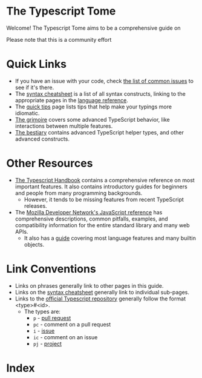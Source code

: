 # The Typescript Tome
Welcome! The Typescript Tome aims to be a comprehensive guide on 

Please note that this is a community effort

# Quick Links
- If you have an issue with your code, check [the list of common issues](common-issues) to see if it's there.
- The [syntax cheatsheet](syntax-cheatsheet) is a list of all syntax constructs,
linking to the appropriate pages in the [language reference](language-reference/).
- The [quick tips](quick-tips) page lists tips that help make your typings more idiomatic.
- [The grimoire](the-grimoire) covers some advanced TypeScript behavior,
like interactions between multiple features.
- [The bestiary](the-bestiary) contains advanced TypeScript helper types,
and other advanced constructs.

# Other Resources
- [The Typescript Handbook](https://www.typescriptlang.org/docs/handbook/intro.html)
contains a comprehensive reference on most important features.
It also contains introductory guides for beginners and people from many programming backgrounds.
  - However, it tends to be missing features from recent TypeScript releases.
- The [Mozilla Developer Network's JavaScript reference](https://developer.mozilla.org/en-US/docs/Web/JavaScript/Reference)
has comprehensive descriptions, common pitfalls, examples, and compatibility information for the entire standard library and many web APIs.
  - It also has a [guide](https://developer.mozilla.org/en-US/docs/Web/JavaScript/Guide) covering most language features and many builtin objects.

<!-- TODO: getting started - configuring for various toolsets, incl. vscode-only/LSP-only (no tooling) -->

# Link Conventions
- Links on phrases generally link to other pages in this guide.
- Links on the [syntax cheatsheet](syntax-cheatsheet) generally link to individual sub-pages.
- Links to the [official Typescript repository](https://github.com/Microsoft/TypeScript) generally follow the format &lt;type&gt;#&lt;id&gt;.
  - The types are:
    - `p` - [pull request](https://github.com/microsoft/TypeScript/pulls)
    - `pc` - comment on a pull request
    - `i` - [issue](https://github.com/microsoft/TypeScript/issues)
    - `ic` - comment on an issue
    - `pj` - [project](https://github.com/microsoft/TypeScript/projects?type=classic)

# Index
